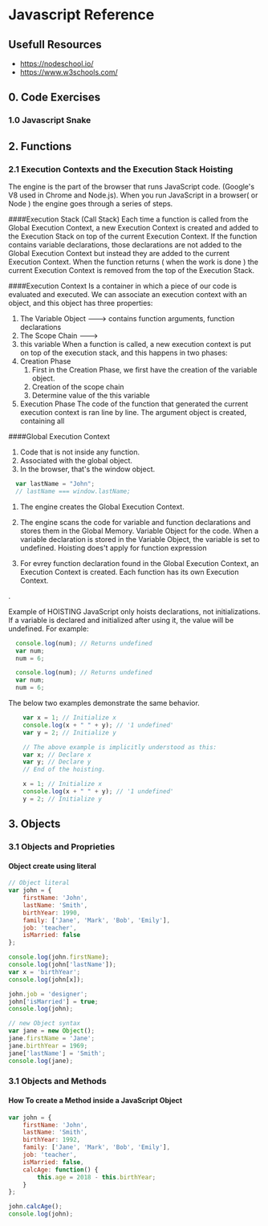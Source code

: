 # Javascript Reference
## Usefull Resources
* https://nodeschool.io/
* https://www.w3schools.com/
## 0. Code Exercises
### 1.0 Javascript Snake
## 2. Functions
### 2.1 Execution Contexts and the Execution Stack Hoisting
The engine is the part of the browser that runs JavaScript code. (Google's V8 used in Chrome and Node.js).
When you run JavaScript in a browser( or Node ) the engine goes through a series of steps. 

####Execution Stack (Call Stack)
Each time a function is called from the Global Execution Context, a new Execution Context is created and added to the Execution Stack on top of the current Execution Context.
If the function contains variable declarations, those declarations are not added to the Global Execution Context but instead they are added to the current Execution Context.
When the function returns ( when the work is done ) the current Execution Context is removed from the top of the Execution Stack.

####Execution Context 
Is a container in which a piece of our code is evaluated and executed. We can associate an execution context with an object, and this object has three properties:
1. The Variable Object ---> contains function arguments, function declarations
2. The Scope Chain ---> 
3. this variable
When a function is called, a new execution context is put on top of the execution stack, and this happens in two phases:
1. Creation Phase
   1. First in the Creation Phase, we first have the creation of the variable object.
   2. Creation of the scope chain
   3. Determine value of the this variable
2. Execution Phase
   The code of the function that generated the current execution context is ran line by line.
   The argument object is created, containing all

####Global Execution Context

1. Code that is not inside any function.
2. Associated with the global object.
3. In the browser, that's the window object.

```javascript
  var lastName = "John";
  // lastName === window.lastName;
```


1) The engine creates the Global Execution Context.
2) The engine scans the code for variable and function declarations and stores them in the Global Memory. Variable Object
for the code.
When a variable declaration is stored in the Variable Object, the variable is set to undefined.
Hoisting does't apply for function expression

3) For evrey function declaration found in the Global Execution Context, an Execution Context is created. Each function has its own Execution Context.

.

Example of HOISTING
JavaScript only hoists declarations, not initializations. If a variable is declared and initialized after using it, the value will be undefined. For example:
```javascript
  console.log(num); // Returns undefined 
  var num;
  num = 6;
```
```javascript
  console.log(num); // Returns undefined 
  var num;
  num = 6;
```
The below two examples demonstrate the same behavior.
```javascript
    var x = 1; // Initialize x
    console.log(x + " " + y); // '1 undefined'
    var y = 2; // Initialize y

    // The above example is implicitly understood as this: 
    var x; // Declare x
    var y; // Declare y
    // End of the hoisting.

    x = 1; // Initialize x
    console.log(x + " " + y); // '1 undefined'
    y = 2; // Initialize y
```
## 3. Objects

### 3.1 Objects and Proprieties
#### Object create using literal
```javascript
// Object literal
var john = {
    firstName: 'John',
    lastName: 'Smith',
    birthYear: 1990,
    family: ['Jane', 'Mark', 'Bob', 'Emily'],
    job: 'teacher',
    isMarried: false
};

console.log(john.firstName);
console.log(john['lastName']);
var x = 'birthYear';
console.log(john[x]);

john.job = 'designer';
john['isMarried'] = true;
console.log(john);
```

```javascript
// new Object syntax
var jane = new Object();
jane.firstName = 'Jane';
jane.birthYear = 1969;
jane['lastName'] = 'Smith';
console.log(jane);
```

### 3.1 Objects and Methods
#### How To create a Method inside a JavaScript Object
```javascript
var john = {
    firstName: 'John',
    lastName: 'Smith',
    birthYear: 1992,
    family: ['Jane', 'Mark', 'Bob', 'Emily'],
    job: 'teacher',
    isMarried: false,
    calcAge: function() {
        this.age = 2018 - this.birthYear;
    }
};

john.calcAge();
console.log(john);
```
